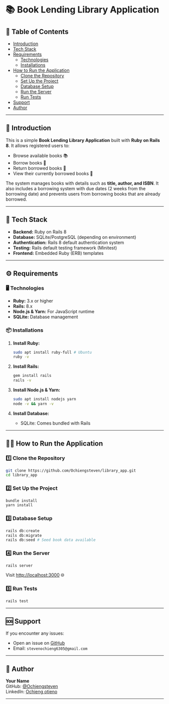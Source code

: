 # 📚 Book Lending Library Application

## 📑 Table of Contents

- [Introduction](#introduction)
- [Tech Stack](#tech-stack)
- [Requirements](#requirements)
  - [Technologies](#technologies)
  - [Installations](#installations)
- [How to Run the Application](#how-to-run-the-application)
  - [Clone the Repository](#clone-the-repository)
  - [Set Up the Project](#set-up-the-project)
  - [Database Setup](#database-setup)
  - [Run the Server](#run-the-server)
  - [Run Tests](#run-tests)
- [Support](#support)
- [Author](#author)

---

## 📖 Introduction

This is a simple **Book Lending Library Application** built with **Ruby on Rails 8**. It allows registered users to:

- Browse available books 📚
- Borrow books 📝
- Return borrowed books 🔄
- View their currently borrowed books 👀

The system manages books with details such as **title, author, and ISBN**. It also includes a borrowing system with due dates (2 weeks from the borrowing date) and prevents users from borrowing books that are already borrowed.

---

## 🚀 Tech Stack

- **Backend:** Ruby on Rails 8
- **Database:** SQLite/PostgreSQL (depending on environment)
- **Authentication:** Rails 8 default authentication system
- **Testing:** Rails default testing framework (Minitest)
- **Frontend:** Embedded Ruby (ERB) templates

---

## ⚙️ Requirements

### 🖥️ Technologies

- **Ruby:** 3.x or higher
- **Rails:** 8.x
- **Node.js & Yarn:** For JavaScript runtime
- **SQLite:** Database management

### 📦 Installations

1. **Install Ruby:**

   ```bash
   sudo apt install ruby-full # Ubuntu
   ruby -v
   ```

2. **Install Rails:**

   ```bash
   gem install rails
   rails -v
   ```

3. **Install Node.js & Yarn:**

   ```bash
   sudo apt install nodejs yarn
   node -v && yarn -v
   ```

4. **Install Database:**
   - SQLite: Comes bundled with Rails

---

## 🏃‍♂️ How to Run the Application

### 1️⃣ Clone the Repository

```bash
git clone https://github.com/Ochiengsteven/library_app.git
cd library_app
```

### 2️⃣ Set Up the Project

```bash
bundle install
yarn install
```

### 3️⃣ Database Setup

```bash
rails db:create
rails db:migrate
rails db:seed # Seed book data available
```

### 4️⃣ Run the Server

```bash
rails server
```

Visit [http://localhost:3000](http://localhost:3000) 🌐

### 5️⃣ Run Tests

```bash
rails test
```

---

## 🆘 Support

If you encounter any issues:

- Open an issue on [GitHub](https://github.com/Ochiengsteven/library_app/issues)
- Email: `stevenochieng6305@gmail.com`

---

## 👤 Author

**Your Name**  
GitHub: [@Ochiengsteven](https://www.linkedin.com/in/ochiengotienos/)  
LinkedIn: [Ochieng otieno](https://github.com/Ochiengsteven)

---

